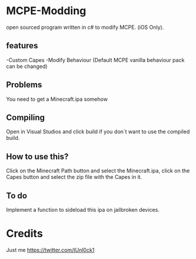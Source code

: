# MCPE-Modding
open sourced program written in c# to modify MCPE. (iOS Only).

## features
-Custom Capes
-Modify Behaviour (Default MCPE vanilla behaviour pack can be changed)

## Problems
You need to get a Minecraft.ipa somehow

## Compiling
Open in Visual Studios and click build if you don´t want to use the compiled build.

## How to use this?
Click on the Minecraft Path button and select the Minecraft.ipa, click on the Capes button and select the zip file with the Capes in it.

## To do
Implement a function to sideload this ipa on jailbroken devices.

# Credits
Just me
https://twitter.com/IUnl0ck1

